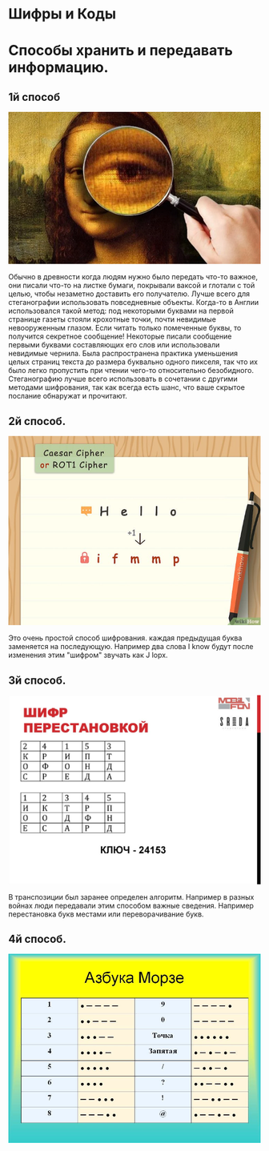 # Шифры и Коды
# Способы хранить и передавать информацию.
## 1й способ 
![Стеганография](img1.png)

Обычно в древности когда людям нужно было передать что-то важное, они писали что-то на листке бумаги, покрывали ваксой и глотали с той целью, чтобы незаметно доставить его получателю. Лучше всего для стеганографии использовать повседневные объекты. Когда-то в Англии использовался такой метод: под некоторыми буквами на первой странице газеты стояли крохотные точки, почти невидимые невооруженным глазом. Если читать только помеченные буквы, то получится секретное сообщение! Некоторые писали сообщение первыми буквами составляющих его слов или использовали невидимые чернила. Была распространена практика уменьшения целых страниц текста до размера буквально одного пикселя, так что их было легко пропустить при чтении чего-то относительно безобидного. Стеганографию лучше всего использовать в сочетании с другими методами шифрования, так как всегда есть шанс, что ваше скрытое послание обнаружат и прочитают.

## 2й способ.
![ROT1](img2.jpg)

Это очень простой способ шифрования. каждая предыдущая буква заменяется на последующую. Например два слова I know будут после изменения этим "шифром" звучать как J lopx. 

## 3й способ.
![Транспозиция](img3.jpg)

В транспозиции был заранее определен алгоритм. Например в разных войнах люди передавали этим способом важные сведения. Например перестановка букв местами или переворачивание букв. 

## 4й способ.
![Азбука Морзе](img4.jpg)






















